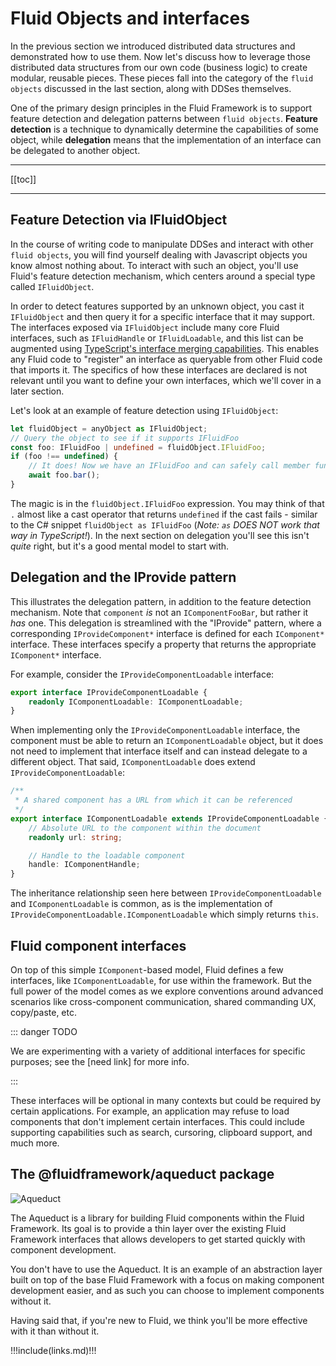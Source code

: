 # Fluid Objects and interfaces

In the previous section we introduced distributed data structures and demonstrated how to use them. Now let's discuss
how to leverage those distributed data structures from our own code (business logic) to create modular, reusable
pieces. These pieces fall into the category of the `fluid objects` discussed in the last section,
along with DDSes themselves.

One of the primary design principles in the Fluid Framework is to support feature detection and delegation
patterns between `fluid objects`.
**Feature detection** is a technique to dynamically determine the capabilities of some object, while
**delegation** means that the implementation of an interface can be delegated to another object.

---

[[toc]]

---

## Feature Detection via IFluidObject

In the course of writing code to manipulate DDSes and interact with other `fluid objects`, you will find yourself dealing
with Javascript objects you know almost nothing about. To interact with such an object, you'll use Fluid's
feature detection mechanism, which centers around a special type called `IFluidObject`.

In order to detect features supported by an unknown object, you cast it `IFluidObject` and then query it for a specific
interface that it may support. The interfaces exposed via `IFluidObject` include many core Fluid interfaces,
such as `IFluidHandle` or `IFluidLoadable`, and this list can be augmented using
[TypeScript's interface merging capabilities](https://www.typescriptlang.org/docs/handbook/declaration-merging.html#merging-interfaces).
This enables any Fluid code to "register" an interface as queryable from other Fluid code that imports it.
The specifics of how these interfaces are declared is not relevant until you want to define your own interfaces,
which we'll cover in a later section.

Let's look at an example of feature detection using `IFluidObject`:

```typescript
let fluidObject = anyObject as IFluidObject;
// Query the object to see if it supports IFluidFoo
const foo: IFluidFoo | undefined = fluidObject.IFluidFoo;
if (foo !== undefined) {
    // It does! Now we have an IFluidFoo and can safely call member function bar()
    await foo.bar();
}
```

The magic is in the `fluidObject.IFluidFoo` expression. You may think of that `.` almost like a cast operator
that returns `undefined` if the cast fails - similar to the C# snippet `fluidObject as IFluidFoo`
(_Note: `as` DOES NOT work that way in TypeScript!_).
In the next section on delegation you'll see this isn't _quite_ right, but it's a good mental model to start with.

## Delegation and the IProvide pattern

This illustrates the delegation pattern, in addition to the feature detection mechanism. Note that `component` _is_ not an `IComponentFooBar`,
but rather it _has_ one. This delegation is streamlined with the "IProvide" pattern, where a corresponding `IProvideComponent*` interface
is defined for each `IComponent*` interface. These interfaces specify a property that returns the appropriate `IComponent*` interface.

For example, consider the `IProvideComponentLoadable` interface:

```typescript
export interface IProvideComponentLoadable {
    readonly IComponentLoadable: IComponentLoadable;
}
```

When implementing only the `IProvideComponentLoadable` interface, the component must be able to return
an `IComponentLoadable` object, but it does not need to implement that interface itself and can instead delegate to a
different object. That said, `IComponentLoadable` does extend `IProvideComponentLoadable`:

```typescript
/**
 * A shared component has a URL from which it can be referenced
 */
export interface IComponentLoadable extends IProvideComponentLoadable {
    // Absolute URL to the component within the document
    readonly url: string;

    // Handle to the loadable component
    handle: IComponentHandle;
}
```

The inheritance relationship seen here between `IProvideComponentLoadable` and `IComponentLoadable`
is common, as is the implementation of `IProvideComponentLoadable.IComponentLoadable` which simply returns `this`.

## Fluid component interfaces

On top of this simple `IComponent`-based model, Fluid defines a few interfaces, like `IComponentLoadable`, for use
within the framework. But the full power of the model comes as we explore conventions around advanced scenarios like
cross-component communication, shared commanding UX, copy/paste, etc.

::: danger TODO

We are experimenting with a variety of additional interfaces for specific purposes; see the [need link] for more info.

:::

These interfaces will be optional in many contexts but could be required by certain applications. For example, an
application may refuse to load components that don't implement certain interfaces. This could include supporting
capabilities such as search, cursoring, clipboard support, and much more.

## The @fluidframework/aqueduct package

![Aqueduct](https://openclipart.org/image/400px/5073)

The Aqueduct is a library for building Fluid components within the Fluid Framework. Its goal is to provide a thin layer
over the existing Fluid Framework interfaces that allows developers to get started quickly with component development.

You don't have to use the Aqueduct. It is an example of an abstraction layer built on top of the base Fluid Framework
with a focus on making component development easier, and as such you can choose to implement components without it.

Having said that, if you're new to Fluid, we think you'll be more effective with it than without it.



!!!include(links.md)!!!
